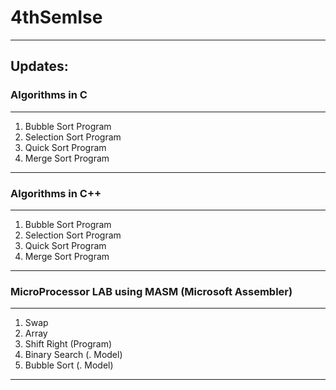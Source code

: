 # 4thSemIse
----------
## Updates:
### Algorithms in C
-----
1. Bubble Sort Program
2. Selection Sort Program
3. Quick Sort Program
4. Merge Sort Program

-----------
### Algorithms in C++
-----
1. Bubble Sort Program
2. Selection Sort Program
3. Quick Sort Program
4. Merge Sort Program

-----------------
### MicroProcessor LAB using MASM (Microsoft Assembler) 
----------------
1. Swap
2. Array
3. Shift Right (Program)
4. Binary Search (. Model)
5. Bubble Sort (. Model)

-----------------
